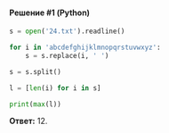 #### Решение #1 (Python)
```python
s = open('24.txt').readline()

for i in 'abcdefghijklmnopqrstuvwxyz':
	s = s.replace(i, ' ')

s = s.split()

l = [len(i) for i in s]

print(max(l))
```

**Ответ:** 12.
